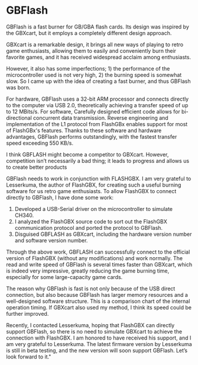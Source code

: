 # GBFlash
GBFlash is a fast burner for GB/GBA flash cards.  Its design was inspired by the GBXcart, but it employs a completely different design approach.

GBXcart is a remarkable design, it brings all new ways of playing to retro game enthusiasts, allowing them to easily and conveniently burn their
favorite games, and it has received widespread acclaim among enthusiasts.

However, it also has some imperfections; 1) the performance of the microcontroller used is not very high, 2) the burning speed is somewhat slow.
So I came up with the idea of creating a fast burner, and thus GBFlash was born.

For hardware, GBFlash uses a 32-bit ARM processor and connects directly to the computer via USB 2.0, theoretically achieving a transfer speed of up to 12 MBits/s. 
For software, Carefully designed efficient code allows for bi-directional concurrent data transmission. Reverse engineering and implementation of the L1 protocol from FlashGBx enables support for most of FlashGBx's features. 
Thanks to these software and hardware advantages, GBFlash performs outstandingly, with the fastest transfer speed exceeding 550 KB/s.

I think GBFLASH might become a competitor to GBXcart. However, competition isn’t necessarily a bad thing; it leads to progress and allows us to create better products

GBFlash needs to work in conjunction with FLASHGBX. I am very grateful to Lesserkuma, the author of FlashGBX, for creating such a useful burning software for us retro game enthusiasts. 
To allow FlashGBX to connect directly to GBFlash, I have done some work:
1. Developed a USB-Serial driver on the microcontroller to simulate CH340.
2. I analyzed the FlashGBX source code to sort out the FlashGBX communication protocol and ported the protocol to GBFlash.
3. Disguised GBFLASH as GBXcart, including the hardware version number and software version number.

Through the above work, GBFLASH can successfully connect to the official version of FlashGBX (without any modifications) and work normally. The read and write speed of GBFlash is several times faster than GBXcart, which is indeed very impressive, greatly reducing the game burning time, especially for some large-capacity game cards.

The reason why GBFlash is fast is not only because of the USB direct connection, but also because GBFlash has larger memory resources and a well-designed software structure.
This is a comparison chart of the internal operation timing. If GBXcart also used my method, I think its speed could be further improved.


Recently, I contacted Lesserkuma, hoping that FlashGBX can directly support GBFlash, so there is no need to simulate GBXcart to achieve the connection with FlashGBX. I am honored to have received his support, and I am very grateful to Lesserkuma. The latest firmware version by Lesserkuma is still in beta testing, and the new version will soon support GBFlash. Let’s look forward to it."

